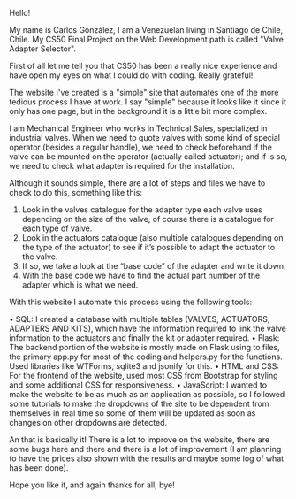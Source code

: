 Hello!

My name is Carlos González, I am a Venezuelan living in Santiago de Chile, Chile. My CS50 Final Project on the Web Development path is called "Valve Adapter Selector".

First of all let me tell you that CS50 has been a really nice experience and have open my eyes on what I could do with coding. Really grateful!

The website I've created is a "simple" site that automates one of the more tedious process I have at work. I say "simple" because it looks like it since it only has one page, but in the background it is a little bit more complex.

I am Mechanical Engineer who works in Technical Sales, specialized in industrial valves. When we need to quote valves with some kind of special operator (besides a regular handle), we need to check beforehand if the valve can be mounted on the operator (actually called actuator); and if is so, we need to check what adapter is required for the installation.

Although it sounds simple, there are a lot of steps and files we have to check to do this, something like this:

1.	Look in the valves catalogue for the adapter type each valve uses depending on the size of the valve, of course there is a catalogue for each type of valve.
2.	Look in the actuators catalogue (also multiple catalogues depending on the type of the actuator) to see if it’s possible to adapt the actuator to the valve.
3.	If so, we take a look at the “base code” of the adapter and write it down.
4.	With the base code we have to find the actual part number of the adapter which is what we need.

With this website I automate this process using the following tools:

•	SQL: I created a database with multiple tables (VALVES, ACTUATORS, ADAPTERS AND KITS), which have the information required to link the valve information to the actuators and finally the kit or adapter required.
•	Flask: The backend portion of the website is mostly made on Flask using to files, the primary app.py for most of the coding and helpers.py for the functions. Used libraries like WTForms, sqlite3 and jsonify for this.
•	HTML and CSS: For the frontend of the website, used most CSS from Bootstrap for styling and some additional CSS for responsiveness.
•	JavaScript: I wanted to make the website to be as much as an application as possible, so I followed some tutorials to make the dropdowns of the site to be dependent from themselves in real time so some of them will be updated as soon as changes on other dropdowns are detected. 

An that is basically it! There is a lot to improve on the website, there are some bugs here and there and there is a lot of improvement (I am planning to have the prices also shown with the results and maybe some log of what has been done).

Hope you like it, and again thanks for all, bye!
